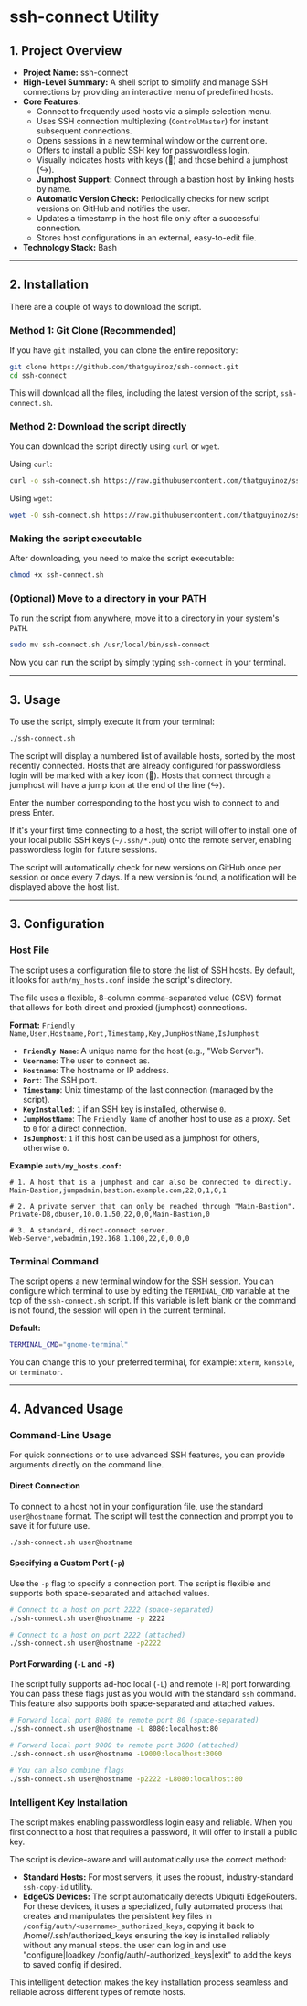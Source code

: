 # ssh-connect Utility

## 1. Project Overview

*   **Project Name:** ssh-connect
*   **High-Level Summary:** A shell script to simplify and manage SSH connections by providing an interactive menu of predefined hosts.
*   **Core Features:**
    *   Connect to frequently used hosts via a simple selection menu.
    *   Uses SSH connection multiplexing (`ControlMaster`) for instant subsequent connections.
    *   Opens sessions in a new terminal window or the current one.
    *   Offers to install a public SSH key for passwordless login.
    *   Visually indicates hosts with keys (🔑) and those behind a jumphost (↪️).
    *   **Jumphost Support:** Connect through a bastion host by linking hosts by name.
    *   **Automatic Version Check:** Periodically checks for new script versions on GitHub and notifies the user.
    *   Updates a timestamp in the host file only after a successful connection.
    *   Stores host configurations in an external, easy-to-edit file.
*   **Technology Stack:** Bash

---

## 2. Installation

There are a couple of ways to download the script.

### Method 1: Git Clone (Recommended)

If you have `git` installed, you can clone the entire repository:

```bash
git clone https://github.com/thatguyinoz/ssh-connect.git
cd ssh-connect
```

This will download all the files, including the latest version of the script, `ssh-connect.sh`.

### Method 2: Download the script directly

You can download the script directly using `curl` or `wget`.

Using `curl`:
```bash
curl -o ssh-connect.sh https://raw.githubusercontent.com/thatguyinoz/ssh_connect/master/scripts/ssh-connect.0.19.sh
```

Using `wget`:
```bash
wget -O ssh-connect.sh https://raw.githubusercontent.com/thatguyinoz/ssh_connect/master/scripts/ssh-connect.0.19.sh
```

### Making the script executable

After downloading, you need to make the script executable:

```bash
chmod +x ssh-connect.sh
```

### (Optional) Move to a directory in your PATH

To run the script from anywhere, move it to a directory in your system's `PATH`.

```bash
sudo mv ssh-connect.sh /usr/local/bin/ssh-connect
```

Now you can run the script by simply typing `ssh-connect` in your terminal.

---

## 3. Usage

To use the script, simply execute it from your terminal:

```bash
./ssh-connect.sh
```

The script will display a numbered list of available hosts, sorted by the most recently connected. Hosts that are already configured for passwordless login will be marked with a key icon (🔑). Hosts that connect through a jumphost will have a jump icon at the end of the line (↪️).

Enter the number corresponding to the host you wish to connect to and press Enter.

If it's your first time connecting to a host, the script will offer to install one of your local public SSH keys (`~/.ssh/*.pub`) onto the remote server, enabling passwordless login for future sessions.

The script will automatically check for new versions on GitHub once per session or once every 7 days. If a new version is found, a notification will be displayed above the host list.

---

## 3. Configuration

### Host File

The script uses a configuration file to store the list of SSH hosts. By default, it looks for `auth/my_hosts.conf` inside the script's directory.

The file uses a flexible, 8-column comma-separated value (CSV) format that allows for both direct and proxied (jumphost) connections.

**Format:**
`Friendly Name,User,Hostname,Port,Timestamp,Key,JumpHostName,IsJumphost`

*   **`Friendly Name`**: A unique name for the host (e.g., "Web Server").
*   **`Username`**: The user to connect as.
*   **`Hostname`**: The hostname or IP address.
*   **`Port`**: The SSH port.
*   **`Timestamp`**: Unix timestamp of the last connection (managed by the script).
*   **`KeyInstalled`**: `1` if an SSH key is installed, otherwise `0`.
*   **`JumpHostName`**: The `Friendly Name` of another host to use as a proxy. Set to `0` for a direct connection.
*   **`IsJumphost`**: `1` if this host can be used as a jumphost for others, otherwise `0`.

**Example `auth/my_hosts.conf`:**
```
# 1. A host that is a jumphost and can also be connected to directly.
Main-Bastion,jumpadmin,bastion.example.com,22,0,1,0,1

# 2. A private server that can only be reached through "Main-Bastion".
Private-DB,dbuser,10.0.1.50,22,0,0,Main-Bastion,0

# 3. A standard, direct-connect server.
Web-Server,webadmin,192.168.1.100,22,0,0,0,0
```

### Terminal Command

The script opens a new terminal window for the SSH session. You can configure which terminal to use by editing the `TERMINAL_CMD` variable at the top of the `ssh-connect.sh` script. If this variable is left blank or the command is not found, the session will open in the current terminal.

**Default:**
```bash
TERMINAL_CMD="gnome-terminal"
```

You can change this to your preferred terminal, for example: `xterm`, `konsole`, or `terminator`.

---

## 4. Advanced Usage

### Command-Line Usage

For quick connections or to use advanced SSH features, you can provide arguments directly on the command line.

#### Direct Connection

To connect to a host not in your configuration file, use the standard `user@hostname` format. The script will test the connection and prompt you to save it for future use.

```bash
./ssh-connect.sh user@hostname
```

#### Specifying a Custom Port (`-p`)

Use the `-p` flag to specify a connection port. The script is flexible and supports both space-separated and attached values.

```bash
# Connect to a host on port 2222 (space-separated)
./ssh-connect.sh user@hostname -p 2222

# Connect to a host on port 2222 (attached)
./ssh-connect.sh user@hostname -p2222
```

#### Port Forwarding (`-L` and `-R`)

The script fully supports ad-hoc local (`-L`) and remote (`-R`) port forwarding. You can pass these flags just as you would with the standard `ssh` command. This feature also supports both space-separated and attached values.

```bash
# Forward local port 8080 to remote port 80 (space-separated)
./ssh-connect.sh user@hostname -L 8080:localhost:80

# Forward local port 9000 to remote port 3000 (attached)
./ssh-connect.sh user@hostname -L9000:localhost:3000

# You can also combine flags
./ssh-connect.sh user@hostname -p2222 -L8080:localhost:80
```

### Intelligent Key Installation

The script makes enabling passwordless login easy and reliable. When you first connect to a host that requires a password, it will offer to install a public key.

The script is device-aware and will automatically use the correct method:

*   **Standard Hosts:** For most servers, it uses the robust, industry-standard `ssh-copy-id` utility.
*   **EdgeOS Devices:** The script automatically detects Ubiquiti EdgeRouters. For these devices, it uses a specialized, fully automated process that creates and manipulates the persistent key files in `/config/auth/<username>_authorized_keys`, copying it back to /home/<user>/.ssh/authorized_keys ensuring the key is installed reliably without any manual steps. the user can log in and use "configure|loadkey <username> /config/auth/<user>-authorized_keys|exit" to add the keys to saved config if desired.

This intelligent detection makes the key installation process seamless and reliable across different types of remote hosts.
